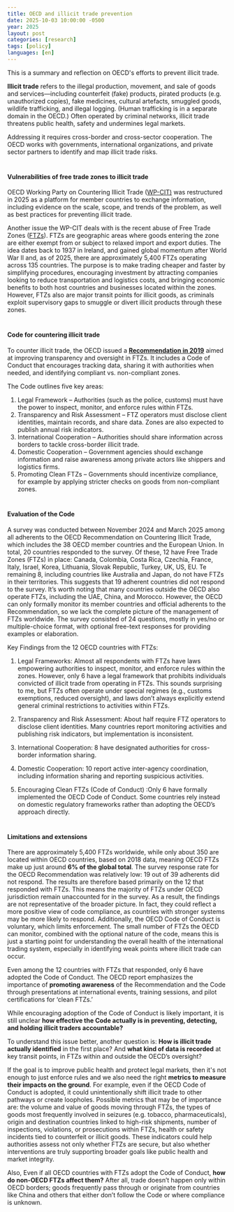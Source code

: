 ```yaml
---
title: OECD and illicit trade prevention
date: 2025-10-03 10:00:00 -0500
year: 2025
layout: post
categories: [research]
tags: [policy]
languages: [en]
--- 
```


This is a summary and reflection on OECD's efforts to prevent illicit trade. 


**Illicit trade** refers to the illegal production, movement, and sale of goods and services—including counterfeit (fake) products, pirated products (e.g. unauthorized copies), fake medicines, cultural artefacts, smuggled goods, wildlife trafficking, and illegal logging. (Human trafficking is in a separate domain in the OECD.) Often operated by criminal networks, illicit trade threatens public health, safety and undermines legal markets. 

Addressing it requires cross-border and cross-sector cooperation. The OECD works with governments, international organizations, and private sector partners to identify and map illicit trade risks.


<div style="margin-top: 40px;"></div>


#### Vulnerabilities of free trade zones to illicit trade 
OECD Working Party on Countering Illicit Trade ([WP-CIT)](https://one.oecd.org/document/C/MIN%282025%2911/en/pdf) was restructured in 2025 as a platform for member countries to exchange information, including evidence on the scale, scope, and trends of the problem, as well as best practices for preventing illicit trade. 

Another issue the WP-CIT deals with is the recent abuse of Free Trade Zones ([FTZs](https://www.oecd.org/en/topics/sub-issues/free-trade-zones.html)). FTZs are geographic areas where goods entering the zone are either exempt from or subject to relaxed import and export duties. The idea dates back to 1937 in Ireland, and gained global momentum after World War II and, as of 2025, there are approximately 5,400 FTZs operating across 135 countries. The purpose is to make trading cheaper and faster by simplifying procedures, encouraging investment by attracting companies looking to reduce transportation and logistics costs, and bringing economic benefits to both host countries and businesses located within the zones. However, FTZs also are major transit points for illicit goods, as criminals exploit supervisory gaps to smuggle or divert illicit products through these zones. 


<div style="margin-top: 40px;"></div>


#### Code for countering illicit trade 
To counter illicit trade, the OECD issued a **[Recommendation in 2019](https://legalinstruments.oecd.org/en/instruments/OECD-LEGAL-0454)** aimed at improving transparency and oversight in FTZs. It includes a Code of Conduct that encourages tracking data, sharing it with authorities when needed, and identifying compliant vs. non-compliant zones. 

The Code outlines five key areas:

1.  Legal Framework – Authorities (such as the police, customs) must have the power to inspect, monitor, and enforce rules within FTZs. 
2. Transparency and Risk Assessment – FTZ operators must disclose client identities, maintain records, and share data. Zones are also expected to publish annual risk indicators.
3. International Cooperation – Authorities should share information across borders to tackle cross-border illicit trade.
4. Domestic Cooperation – Government agencies should exchange information and raise awareness among private actors like shippers and logistics firms.
5. Promoting Clean FTZs – Governments should incentivize compliance, for example by applying stricter checks on goods from non-compliant zones. 


<div style="margin-top: 40px;"></div>


#### Evaluation of the Code 
A survey was conducted between November 2024 and March 2025 among all adherents to the OECD Recommendation on Countering Illicit Trade, which includes the 38 OECD member countries and the European Union. In total, 20 countries responded to the survey. Of these, 12 have Free Trade Zones (FTZs) in place: Canada, Colombia, Costa Rica, Czechia, France, Italy, Israel, Korea, Lithuania, Slovak Republic, Turkey, UK, US, EU. Te remaining 8, including countries like Australia and Japan, do not have FTZs in their territories. This suggests that 19 adherent countries did not respond to the survey. It’s worth noting that many countries outside the OECD also operate FTZs, including the UAE, China, and Morocco. However, the OECD can only formally monitor its member countries and official adherents to the Recommendation, so we lack the complete picture of the management of FTZs worldwide. The survey consisted of 24 questions, mostly in yes/no or multiple-choice format, with optional free-text responses for providing examples or elaboration. 

Key Findings from the 12 OECD countries with FTZs:
1. Legal Frameworks: Almost all respondents with FTZs have laws empowering authorities to inspect, monitor, and enforce rules within the zones. However, only 6 have a legal framework that prohibits individuals convicted of illicit trade from operating in FTZs. This sounds surprising to me, but FTZs often operate under special regimes (e.g., customs exemptions, reduced oversight), and laws don’t always explicitly extend general criminal restrictions to activities within FTZs. 

2. Transparency and Risk Assessment: About half require FTZ operators to disclose client identities. Many countries report monitoring activities and publishing risk indicators, but implementation is inconsistent.

3. International Cooperation: 8 have designated authorities for cross-border information sharing.

4. Domestic Cooperation: 10 report active inter-agency coordination, including information sharing and reporting suspicious activities.

5. Encouraging Clean FTZs (Code of Conduct) :Only 6 have formally implemented the OECD Code of Conduct. Some countries rely instead on domestic regulatory frameworks rather than adopting the OECD’s approach directly.

<div style="margin-top: 40px;"></div>


#### Limitations and extensions 
There are approximately 5,400 FTZs worldwide, while only about 350 are located within OECD countries, based on 2018 data, meaning OECD FTZs make up just around **6% of the global total**. The survey response rate for the OECD Recommendation was relatively low: 19 out of 39 adherents did not respond. The results are therefore based primarily on the 12 that responded with FTZs. This means the majority of FTZs under OECD jurisdiction remain unaccounted for in the survey. As a result, the findings are not representative of the broader picture. In fact, they could reflect a more positive view of code compliance, as countries with stronger systems may be more likely to respond. Additionally, the OECD Code of Conduct is voluntary, which limits enforcement. The small number of FTZs the OECD can monitor, combined with the optional nature of the code, means this is just a starting point for understanding the overall health of the international trading system, especially in identifying weak points where illicit trade can occur. 

Even among the 12 countries with FTZs that responded, only 6 have adopted the Code of Conduct. The OECD report emphasizes the importance of **promoting awareness** of the Recommendation and the Code through presentations at international events, training sessions, and pilot certifications for ‘clean FTZs.’ 

While encouraging adoption of the Code of Conduct is likely important, it is still unclear **how effective the Code actually is in preventing, detecting, and holding illicit traders accountable?** 

To understand this issue better, another question is: **How is illicit trade actually identified** in the first place? And **what kind of data is recorded** at key transit points, in FTZs within and outside the OECD’s oversight? 

If the goal is to improve public health and protect legal markets, then it's not enough to just enforce rules and we also need the right **metrics to measure their impacts on the ground**. For example, even if the OECD Code of Conduct is adopted, it could unintentionally shift illicit trade to other pathways or create loopholes. Possible metrics that may be of importance are: the volume and value of goods moving through FTZs, the types of goods most frequently involved in seizures (e.g. tobacco, pharmaceuticals), origin and destination countries linked to high-risk shipments, number of inspections, violations, or prosecutions within FTZs, health or safety incidents tied to counterfeit or illicit goods. These indicators could help authorities assess not only whether FTZs are secure, but also whether interventions are truly supporting broader goals like public health and market integrity. 

Also, Even if all OECD countries with FTZs adopt the Code of Conduct, **how do non-OECD FTZs affect them?** After all, trade doesn’t happen only within OECD borders; goods frequently pass through or originate from countries like China and others that either don’t follow the Code or where compliance is unknown. 

